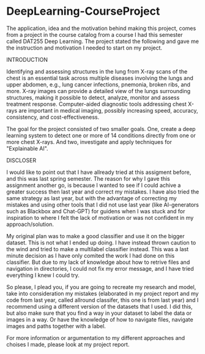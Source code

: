 # DeepLearning-CourseProject

The application, idea and the motivation behind making this project, comes from a project in the course catalog from a course I had this semester called DAT255 Deep Learning. The project stated the following and gave me the instruction and motivation I needed to start on my project.

INTRODUCTION

Identifying and assessing structures in the lung from X-ray scans of the chest is an essential task across multiple diseases involving the lungs and upper abdomen, e.g., lung cancer infections, pnemonia, broken ribs, and more. X-ray images can provide a detailed view of the lungs surrounding structures, making it possible to detect, analyze, monitor and assess treatment response. Computer-aided diagnostic tools addressing chest X-rays are important in medical imaging, possibly increasing speed, accuracy, consistency, and cost-effectiveness.

The goal for the project consisted of two smaller goals. One, create a deep learning system to detect one or more of 14 conditions directly from one or more chest X-rays. And two, investigate and apply techniques for "Explainable AI".

DISCLOSER

I would like to point out that I have allready tried at this assigment before, and this was last spring semester. The reason for why I gave this assignment another go, is because I wanted to see if I could achive a greater success then last year and correct my mistakes. I have also tried the same strategy as last year, but with the advantage of correcting my mistakes and using other tools that I did not use last year (like AI-generators such as Blackbox and Chat-GPT) for guidens when I was stuck and for inspiration to where I felt the lack of motivation or was not confident in my approach/solution. 

My original plan was to make a good classifier and use it on the bigger dataset. This is not what I ended up doing. I have instead thrown caution to the wind and tried to make a multilabel classifier instead. This was a last minute decision as I have only comited the work I had done on this classifier. But due to my lack of knowledge about how to retrive files and navigation in directories, I could not fix my error message, and I have tried everything I knew I could try. 

So please, I plead you, if you are going to recreate my research and model, take into consideration my mistakes (elaborated in my project report and my code from last year, called allround classifer, this one is from last year) and I recommend using a different version of the datasets that I used. I did this, but also make sure that you find a way in your dataset to label the data or images in a way. Or have the knowledge of how to navigate files, navigate images and paths together with a label.

For more information or argumentation to my different approaches and choises I made, please look at my project report.

